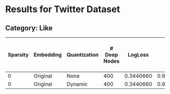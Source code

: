 # Results for Twitter Dataset
## Category: Like
| Sparsity  | Embedding | Quantization  | # Deep Nodes  | LogLoss   | AUC       | PRAUC     | RCE   | # Parameters  | Size (MB) | Latency - Forwardpass (ms)    | Time Batch (8192) (CPU) (ms)  |  Time Batch (8192) (CUDA) (ms)    |
|-----------|-----------|---------------|---------------|-----------|-----------|-----------|-------|---------------|-----------|-------------------------------|-------------------------------|-----------------------------------|
| 0         | Original  | None          | 400           | 0.3440660 | 0.9222552 | 0.8703    | 49.08 | 1,358,427     | 5.4538    | 0.00265                       | 0.96017                       | 0.96017                           |
| 0         | Original  | Dynamic       | 400           | 0.3440660 | 0.9222552 | 0.8703    | 49.08 | 1,358,427     | 5.4538    | 0.00265                       | 0.96017                       | 0.96017                           |